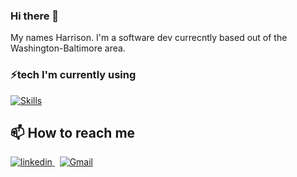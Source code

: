 ### Hi there 👋
My names Harrison. I'm a software dev currecntly based out of the Washington-Baltimore area.

### ⚡tech I'm currently using

[![Skills](https://skillicons.dev/icons?i=python,flask,rails,ruby,postgres,docker,c,vim&perline=3)](https://skillicons.dev)</br>

## 📫 How to reach me
<p>
  <a href="https://www.linkedin.com/in/harrison-r-blake/" rel="nofollow noreferrer">
    <img src="https://camo.githubusercontent.com/4ca2e33f17f061ee6eca9d6a8dce66ff705fbfbb2d71e3254be56bc76c080836/68747470733a2f2f696d672e736869656c64732e696f2f62616467652f2d4c696e6b6564496e2d626c75653f7374796c653d666c61742d737175617265266c6f676f3d4c696e6b6564696e266c6f676f436f6c6f723d7768697465266c696e6b3d68747470733a2f2f7777772e6c696e6b6564696e2e636f6d2f696e2f6a617972616a726f7368616e2f" alt="linkedin">
  </a> &nbsp; 
  <a href="mailto:harrison.jobs.me@gmail.com">
    <img src="https://camo.githubusercontent.com/e618c33ad24569893f163b5623b864393634668916dad8a810f11cf5c25079d5/68747470733a2f2f696d672e736869656c64732e696f2f62616467652f2d476d61696c2d6431343833363f7374796c653d666c61742d737175617265266c6f676f3d476d61696c266c6f676f436f6c6f723d7768697465266c696e6b3d6d61696c406a617972616a726f7368616e3140676d61696c2e636f6d" alt="Gmail">
  </a>
</p>

